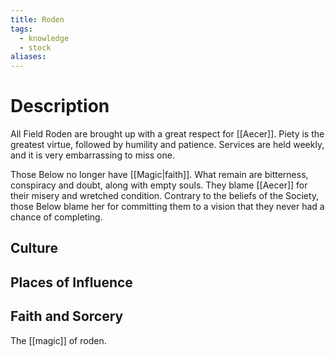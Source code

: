 ```yaml
---
title: Roden
tags:
  - knowledge
  - stock
aliases:
---
```

# Description
All Field Roden are brought up with a great respect for [[Aecer]]. Piety is the greatest virtue, followed by humility and patience. Services are held weekly, and it is very embarrassing to miss one.

Those Below no longer have [[Magic|faith]]. What remain are bitterness, conspiracy and doubt, along with empty souls. They blame [[Aecer]] for their misery and wretched condition. Contrary to the beliefs of the Society, those Below blame her for committing them to a vision that they never had a chance of completing.

## Culture


## Places of Influence


## Faith and Sorcery
The [[magic]] of roden.